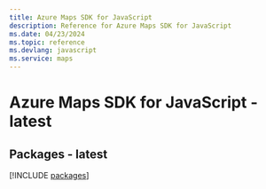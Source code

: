 ```yaml
---
title: Azure Maps SDK for JavaScript
description: Reference for Azure Maps SDK for JavaScript
ms.date: 04/23/2024
ms.topic: reference
ms.devlang: javascript
ms.service: maps
---
```

# Azure Maps SDK for JavaScript - latest
## Packages - latest
[!INCLUDE [packages](maps-index.md)]